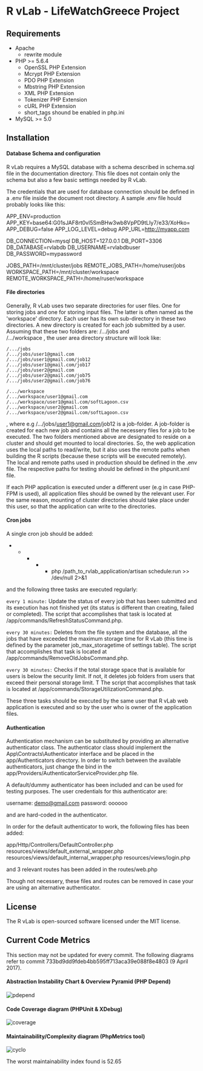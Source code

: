 # R vLab - LifeWatchGreece Project

## Requirements

* Apache 
  * rewrite module
* PHP >= 5.6.4
  * OpenSSL PHP Extension
  * Mcrypt PHP Extension 
  * PDO PHP Extension
  * Mbstring PHP Extension
  * XML PHP Extension
  * Tokenizer PHP Extension 
  * cURL PHP Extension  
  * short_tags shound be enabled in php.ini  
* MySQL >= 5.0

## Installation

#### Database Schema and configuration

R vLab requires a MySQL database with a schema described in schema.sql file in the documentation directory. 
This file does not contain only the schema but also a few basic settings needed by R vLab. 

The credentials that are used for database connection should be defined in a .env file inside the 
document root directory. A sample .env file hould probably looks like this:

APP_ENV=production
APP_KEY=base64:G01sJAF8rt0vl5SmBHw3wb8VpPD9tLIy7/e33/XoHko=
APP_DEBUG=false
APP_LOG_LEVEL=debug
APP_URL=http://myapp.com

DB_CONNECTION=mysql
DB_HOST=127.0.0.1
DB_PORT=3306
DB_DATABASE=rvlabdb
DB_USERNAME=rvlabdbuser
DB_PASSWORD=mypassword

JOBS_PATH=/mnt/cluster/jobs
REMOTE_JOBS_PATH=/home/ruser/jobs
WORKSPACE_PATH=/mnt/cluster/workspace
REMOTE_WORKSPACE_PATH=/home/ruser/workspace

#### File directories

Generally, R vLab uses two separate directories for user files. One for storing jobs and one for storing input files. 
The latter is often named as the 'workspace' directory. Each user has its own sub-directory in these two directories. 
A new directory is created for each job submitted by a user. Assuming that these two folders are:  /.../jobs   and  
/.../workspace , the user area directory structure will look like:

```
/.../jobs
/.../jobs/user1@gmail.com
/.../jobs/user1@gmail.com/job12
/.../jobs/user1@gmail.com/job17
/.../jobs/user2@gmail.com
/.../jobs/user2@gmail.com/job75
/.../jobs/user2@gmail.com/job76

/.../workspace
/.../workspace/user1@gmail.com
/.../workspace/user1@gmail.com/softLagoon.csv
/.../workspace/user2@gmail.com
/.../workspace/user2@gmail.com/softLagoon.csv
```

, where e.g /.../jobs/user1@gmail.com/job12  is a job-folder. A job-folder is created for each new job and contains all the 
necessery files for a job to be executed. The two folders mentioned above are designated to reside on a cluster and should 
get mounted to local directories. So, the web application uses the local paths to read/write, but it also uses the remote 
paths when building the R scripts (because these scripts will be executed remotely). The local and remote paths used in 
production should be defined in the .env file. The respective paths for testing should be defined in the phpunit.xml file.

If each PHP application is executed under a different user (e.g in case PHP-FPM is used), all application files should be 
owned by the relevant user. For the same reason, mounting of cluster directories should take place under this user, so that 
the application can write to the directories.

#### Cron jobs

A single cron job should be added:

* * * * * php /path_to_rvlab_application/artisan schedule:run >> /dev/null 2>&1

and the following three tasks are executed regularly:

`every 1 minute:`  Update the status of every job that has been submitted and its execution has not finished yet (its status is different than creating, failed or completed). The script that accomplishes that task is located at /app/commands/RefreshStatusCommand.php. 

`every 30 minutes:`  Deletes from the file system and the database, all the jobs that have exceeded the  maximum storage time for R vLab (this time is defined by the parameter job_max_storagetime of settings table). The script that accomplishes that task is located at /app/commands/RemoveOldJobsCommand.php. 

`every 30 minutes:` Checks if the total storage space that is available for users is below the security limit. If not, it deletes job folders from users that exceed their personal storage limit. Τ The script that accomplishes that task is located at /app/commands/StorageUtilizationCommand.php. 

These three tasks should be executed by the same user that R vLab web application is executed and so by the user who is owner of the application files.  

#### Authentication

Authentication mechanism can be substituted by providing an alternative authenticator class. The authenticator class should implement the App\Contracts\Authenticator interface and
be placed in the app/Authenticators directory. In order to switch between the available authenticators, just change the bind in the app/Providers/AuthenticatorServiceProvider.php file. 

A default/dummy authenticator has been included and can be used for testing purposes. The user credentials for this authenticator are:

username: demo@gmail.com 
password: oooooo

and are hard-coded in the authenticator.

In order for the default authenticator to work, the following files has been added:

app/Http/Controllers/DefaultController.php
resources/views/default_external_wrapper.php
resources/views/default_internal_wrapper.php
resources/views/login.php

and 3 relevant routes has been added in the routes/web.php

Though not necessery, these files and routes can be removed in case your are
using an alternative authenticator.

## License

The R vLab is open-sourced software licensed under the MIT license.

## Current Code Metrics

This section may not be updated for every commit. 
The following diagrams refer to commit 733bd9dd9fdeb4bb595ff713aca39e088f8e4803 (9 April 2017).

#### Abstraction Instability Chart & Overview Pyramid (PHP Depend)

![pdepend](https://cloud.githubusercontent.com/assets/5471589/24837664/ef3dca2a-1d41-11e7-8469-6fd16891e236.png)

#### Code Coverage diagram (PHPUnit & XDebug)

![coverage](https://cloud.githubusercontent.com/assets/5471589/24837663/df6e9de0-1d41-11e7-9f58-27b7aa2bcfd9.png)

#### Maintainability/Complexity diagram (PhpMetrics tool)

![cyclo](https://cloud.githubusercontent.com/assets/5471589/24837665/ff065c42-1d41-11e7-9239-d587161efe23.png)

The worst maintainability index found is 52.65 